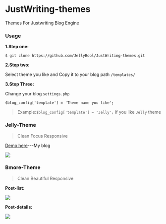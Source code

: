 JustWriting-themes
==================

Themes For Justwriting Blog Engine

### Usage

**1.Step one:**

`$ git clone https://github.com/JellyBool/JustWriting-themes.git`

**2.Step two:**

Select theme you like and Copy it to your blog path `/templates/`

**3.Step Three:**

Change your blog `settings.php` 

`$blog_config['template'] = 'Theme name you like';`

>Example:`$blog_config['template'] = 'Jelly';` if you like `Jelly` theme

### Jelly-Theme

>Clean  Focus  Responsive

[Demo here](http://www.jellybool.com/)---My blog

![](http://ww1.sinaimg.cn/mw690/a8bd3be0gw1envr01sjtlj225c1eongi.jpg)

### Bmore-Theme

>Clean  Beautiful  Responsive

**Post-list:**

![](http://ww1.sinaimg.cn/mw690/a8bd3be0gw1envyd3fn83j225c1eokjl.jpg)

**Post-details:**

![](http://ww4.sinaimg.cn/mw690/a8bd3be0gw1envymsen18j225c1eoqv5.jpg)
